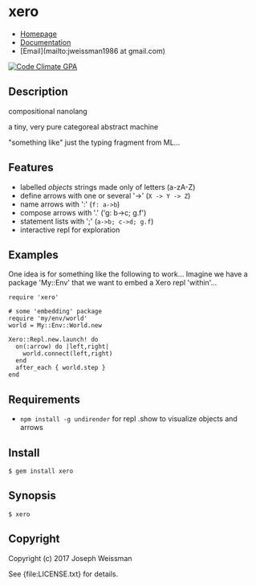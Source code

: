 # xero

* [Homepage](https://rubygems.org/gems/xero)
* [Documentation](http://rubydoc.info/gems/xero/frames)
* [Email](mailto:jweissman1986 at gmail.com)

[![Code Climate GPA](https://codeclimate.com/github/deepcerulean/xero/badges/gpa.svg)](https://codeclimate.com/github/deepcerulean/xero)

## Description

compositional nanolang

a tiny, very pure categoreal abstract machine

"something like" just the typing fragment from ML...

## Features

  - labelled *objects* strings made only of letters (a-zA-Z)
  - define arrows with one or several '->' (`X -> Y -> Z`)
  - name arrows with ':' (`f: a->b`)
  - compose arrows with '.' ('g: b->c; g.f')
  - statement lists with ';' (`a->b; c->d; g.f`)
  - interactive repl for exploration

## Examples

  One idea is for something like the following to work... Imagine we have a package
  'My::Env' that we want to embed a Xero repl 'within'...

    require 'xero'

    # some 'embedding' package
    require 'my/env/world'
    world = My::Env::World.new

    Xero::Repl.new.launch! do
      on(:arrow) do |left,right|
        world.connect(left,right)
      end
      after_each { world.step }
    end

## Requirements

  - `npm install -g undirender` for repl .show to visualize objects and arrows

## Install

    $ gem install xero

## Synopsis

    $ xero

## Copyright

Copyright (c) 2017 Joseph Weissman

See {file:LICENSE.txt} for details.
